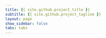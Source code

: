 ```yaml
---
title: {{ site.github.project_title }}
subtitle: {{ site.github.project_tagline }}
layout: page
show_sidebar: false
tabs: tabs
---
```




